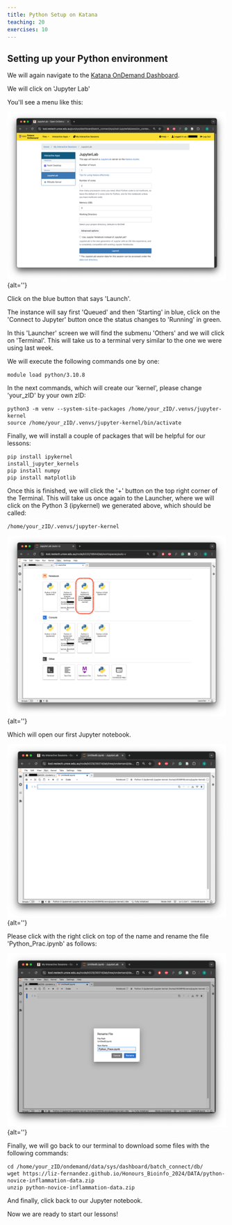 ```yaml
---
title: Python Setup on Katana
teaching: 20
exercises: 10
---
```


## Setting up your Python environment

We will again navigate to the [Katana OnDemand
Dashboard](https://kod.restech.unsw.edu.au/pun/sys/dashboard/).

We will click on 'Jupyter Lab'

You'll see a menu like this:

![](fig/python-juplabmenu.png){alt=''}

Click on the blue button that says 'Launch'. 

The instance will say first 'Queued' and then 'Starting' in blue, 
click on the 'Connect to Jupyter' button once the status changes
to 'Running' in green. 

In this 'Launcher' screen we will find the submenu 'Others' and
we will click on 'Terminal'. This will take us to a terminal very
similar to the one we were using last week. 

We will execute the following commands one by one:

~~~ {.bash}
module load python/3.10.8
~~~

In the next commands, which will create our 'kernel', 
please change 'your_zID' by your own zID:

~~~ {.bash}
python3 -m venv --system-site-packages /home/your_zID/.venvs/jupyter-kernel
source /home/your_zID/.venvs/jupyter-kernel/bin/activate
~~~

Finally, we will install a couple of packages that will be helpful for our lessons:

~~~ {.bash}
pip install ipykernel
install_jupyter_kernels
pip install numpy
pip install matplotlib
~~~

Once this is finished, we will click the '+' button on the top right corner of 
the Terminal. This will take us once again to the Launcher, where we will 
click on the Python 3 (ipykernel) we generated above, which should be called:

~~~ {.output}
/home/your_zID/.venvs/jupyter-kernel
~~~

![](fig/python-launcher.png){alt=''}

Which will open our first Jupyter notebook. 

![](fig/python-jupnotebook.png){alt=''}

Please click with the right click on top of the name and rename the file 'Python_Prac.ipynb'
as follows:

![](fig/python-juplabrename.png){alt=''}

Finally, we will go back to our terminal to download some files with the
following commands:

~~~ {.bash}
cd /home/your_zID/ondemand/data/sys/dashboard/batch_connect/db/
wget https://liz-fernandez.github.io/Honours_Bioinfo_2024/DATA/python-novice-inflammation-data.zip
unzip python-novice-inflammation-data.zip
~~~

And finally, click back to our Jupyter notebook.

Now we are ready to start our lessons! 


